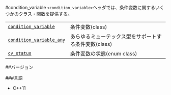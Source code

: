 #condition_variable
`<condition_variable>`ヘッダでは、条件変数に関するいくつかのクラス・関数を提供する。




| | |
|----------------------------------------------------------------------------------------------------------------------------------------------|------------------------------------------------------------------------------|
| [`condition_variable`](./condition_variable/condition_variable.md) | 条件変数(class) |
| [`condition_variable_any`](./condition_variable/condition_variable_any.md) | あらゆるミューテックス型をサポートする条件変数(class) |
| [`cv_status`](./condition_variable/cv_status.md) | 条件変数の状態(enum class) |






##バージョン


###言語


- C++11



